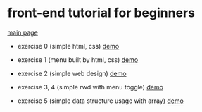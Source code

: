 # front-end tutorial for beginners

[main page](https://frontend-tutorial.dannyisadog.com)

- exercise 0 (simple html, css)
  [demo](https://frontend-tutorial.dannyisadog.com/exercise0/index.html)

- exercise 1 (menu built by html, css)
  [demo](https://frontend-tutorial.dannyisadog.com/exercise1/index.html)

- exercise 2 (simple web design)
  [demo](https://frontend-tutorial.dannyisadog.com/exercise2/index.html)

- exercise 3, 4 (simple rwd with menu toggle)
  [demo](https://frontend-tutorial.dannyisadog.com/exercise3,4/index.html)

- exercise 5 (simple data structure usage with array)
  [demo](https://frontend-tutorial.dannyisadog.com/exercise5/index.html)
